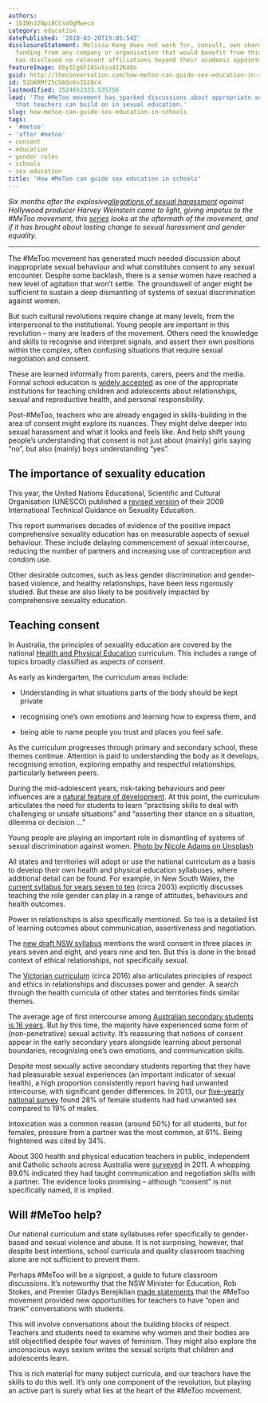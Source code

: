 ```yaml
---
authors:
- 1bIWnJ2Npi8CCsoOgMweco
category: education
datePublished: '2018-03-20T19:05:54Z'
disclosureStatement: Melissa Kang does not work for, consult, own shares in or receive
  funding from any company or organisation that would benefit from this article, and
  has disclosed no relevant affiliations beyond their academic appointment.
featureImage: 6byICg6FIASuSiu4I2K40o
guid: http://theconversation.com/how-metoo-can-guide-sex-education-in-schools-93268
id: 52GKRMfZ5CG6Qo6sIG28c4
lastmodified: 1524652333.535756
lead: 'The #MeToo movement has sparked discussions about appropriate sexual behaviour
  that teachers can build on in sexual education.'
slug: how-metoo-can-guide-sex-education-in-schools
tags:
- '#metoo'
- 'after #metoo'
- consent
- education
- gender roles
- schools
- sex education
title: 'How #MeToo can guide sex education in schools'
---
```

_Six months after the explosive[allegations of sexual harassment](https://www.nytimes.com/2017/10/05/us/harvey-weinstein-harassment-allegations.html) against Hollywood producer Harvey Weinstein came to light, giving impetus to the #MeToo movement, this [series](https://theconversation.com/au/topics/after-metoo-50716) looks at the aftermath of the movement, and if it has brought about lasting change to sexual harassment and gender equality._

* * *

The #MeToo movement has generated much needed discussion about inappropriate sexual behaviour and what constitutes consent to any sexual encounter. Despite some backlash, there is a sense women have reached a new level of agitation that won’t settle. The groundswell of anger might be sufficient to sustain a deep dismantling of systems of sexual discrimination against women. 

But such cultural revolutions require change at many levels, from the interpersonal to the institutional. Young people are important in this revolution – many are leaders of the movement. Others need the knowledge and skills to recognise and interpret signals, and assert their own positions within the complex, often confusing situations that require sexual negotiation and consent. 


These are learned informally from parents, carers, peers and the media. Formal school education is [widely accepted](http://www.latrobe.edu.au/__data/assets/pdf_file/0019/148060/Sexual-Education-in-Australia-2011.pdf) as one of the appropriate institutions for teaching children and adolescents about relationships, sexual and reproductive health, and personal responsibility.

Post-#MeToo, teachers who are already engaged in skills-building in the area of consent might explore its nuances. They might delve deeper into sexual harassment and what it looks and feels like. And help shift young people’s understanding that consent is not just about (mainly) girls saying “no”, but also (mainly) boys understanding “yes”.

## The importance of sexuality education

This year, the United Nations Educational, Scientific and Cultural Organisation (UNESCO) published a [revised version](http://unesdoc.unesco.org/images/0026/002607/260770e.pdf) of their 2009 International Technical Guidance on Sexuality Education. 

This report summarises decades of evidence of the positive impact comprehensive sexuality education has on measurable aspects of sexual behaviour. These include delaying commencement of sexual intercourse, reducing the number of partners and increasing use of contraception and condom use. 


Other desirable outcomes, such as less gender discrimination and gender-based violence, and healthy relationships, have been less rigorously studied. But these are also likely to be positively impacted by comprehensive sexuality education. 

## Teaching consent

In Australia, the principles of sexuality education are covered by the national [Health and Physical Education](https://www.australiancurriculum.edu.au/f-10-curriculum/health-and-physical-education/?year=12993&year=12994&year=12995&year=12996&year=12997&year=12998&strand=Personal%2C+Social+and+Community+Health&strand=Movement+and+Physical+Activity&capability=ignore&capability=Literacy&capability=Numeracy&capability=Information+and+Communication+Technology+%28ICT%29+Capability&capability=Critical+and+Creative+Thinking&capability=Personal+and+Social+Capability&capability=Ethical+Understanding&capability=Intercultural+Understanding&priority=ignore&priority=Aboriginal+and+Torres+Strait+Islander+Histories+and+Cultures&priority=Asia+and+Australia%E2%80%99s+Engagement+with+Asia&priority=Sustainability&elaborations=true&elaborations=false&scotterms=false&isFirstPageLoad=false) curriculum. This includes a range of topics broadly classified as aspects of consent. 

As early as kindergarten, the curriculum areas include:

  * Understanding in what situations parts of the body should be kept private

  * recognising one’s own emotions and learning how to express them, and 

  * being able to name people you trust and places you feel safe. 




As the curriculum progresses through primary and secondary school, these themes continue. Attention is paid to understanding the body as it develops, recognising emotion, exploring empathy and respectful relationships, particularly between peers.

During the mid-adolescent years, risk-taking behaviours and peer influences are a [natural feature of development](https://www.mja.com.au/journal/2014/201/10/health-emerging-adults-australia-freedom-risk-and-rites-passage). At this point, the curriculum articulates the need for students to learn “practising skills to deal with challenging or unsafe situations” and “asserting their stance on a situation, dilemma or decision …” 

[](https://images.theconversation.com/files/211102/original/file-20180320-31614-1d5ik0x.jpg?ixlib=rb-1.1.0&q=45&auto=format&w=1000&fit=clip) Young people are playing an important role in dismantling of systems of sexual discrimination against women. [Photo by Nicole Adams on Unsplash](https://unsplash.com/photos/mKw4eamvjKA)

All states and territories will adopt or use the national curriculum as a basis to develop their own health and physical education syllabuses, where additional detail can be found. For example, in New South Wales, the [current syllabus for years seven to ten](http://educationstandards.nsw.edu.au/wps/portal/nesa/k-10/learning-areas/pdhpe/pdhpe-7-10) (circa 2003) explicitly discusses teaching the role gender can play in a range of attitudes, behaviours and health outcomes. 

Power in relationships is also specifically mentioned. So too is a detailed list of learning outcomes about communication, assertiveness and negotiation. 

The [new draft NSW syllabus](https://educationstandards.nsw.edu.au/wps/wcm/connect/4ba7e0bb-b518-4868-976c-bd49fb802fd8/PDHPE+K-10+Draft+Syllabus+2017.pdf?MOD=AJPERES&CVID=) mentions the word consent in three places in years seven and eight, and years nine and ten. But this is done in the broad context of ethical relationships, not specifically sexual. 

The [Victorian curriculum](http://victoriancurriculum.vcaa.vic.edu.au/health-and-physical-education/introduction/rationale-and-aims) (circa 2016) also articulates principles of respect and ethics in relationships and discusses power and gender. A search through the health curricula of other states and territories finds similar themes. 

The average age of first intercourse among [Australian secondary students is 16 years](https://members.youthcoalition.net/sites/default/files/articles-external/National%20Survey%20of%20Australian%20Secondary%20Students%20and%20Sexual%20Health.pdf). But by this time, the majority have experienced some form of (non-penetrative) sexual activity. It’s reassuring that notions of consent appear in the early secondary years alongside learning about personal boundaries, recognising one’s own emotions, and communication skills. 


Despite most sexually active secondary students reporting that they have had pleasurable sexual experiences (an important indicator of sexual health), a high proportion consistently report having had unwanted intercourse, with significant gender differences. In 2013, our [five-yearly national survey](http://www.latrobe.edu.au/__data/assets/pdf_file/0004/576661/ARCSHS-SSASH-2013.pdf) found 28% of female students had had unwanted sex compared to 19% of males. 

Intoxication was a common reason (around 50%) for all students, but for females, pressure from a partner was the most common, at 61%. Being frightened was cited by 34%. 

About 300 health and physical education teachers in public, independent and Catholic schools across Australia were [surveyed](http://www.latrobe.edu.au/__data/assets/pdf_file/0018/135450/SexEducationinAustSecondarySchools2010-1-5-2011.pdf) in 2011. A whopping 89.6% indicated they had taught communication and negotiation skills with a partner. The evidence looks promising – although “consent” is not specifically named, it is implied. 

## Will #MeToo help?

Our national curriculum and state syllabuses refer specifically to gender-based and sexual violence and abuse. It is not surprising, however, that despite best intentions, school curricula and quality classroom teaching alone are not sufficient to prevent them. 

Perhaps #MeToo will be a signpost, a guide to future classroom discussions. It’s noteworthy that the NSW Minister for Education, Rob Stokes, and Premier Gladys Berejiklian [made statements](https://www.theeducatoronline.com/au/news/what-the-metoo-campaign-means-for-schools/245829) that the #MeToo movement provided new opportunities for teachers to have “open and frank” conversations with students. 


This will involve conversations about the building blocks of respect. Teachers and students need to examine why women and their bodies are still objectified despite four waves of feminism. They might also explore the unconscious ways sexism writes the sexual scripts that children and adolescents learn.

This is rich material for many subject curricula, and our teachers have the skills to do this well. It’s only one component of the revolution, but playing an active part is surely what lies at the heart of the #MeToo movement.